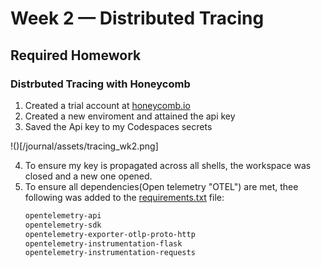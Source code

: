 # Week 2 — Distributed Tracing

## **Required Homework**

### **Distrbuted Tracing with Honeycomb**
1. Created a trial account at [honeycomb.io](https://ui.honeycomb.io/)
2. Created a new enviroment and attained the api key
3. Saved the Api key to my Codespaces secrets

!()[/journal/assets/tracing_wk2.png]

4. To ensure my key is propagated across all shells, the workspace was closed and a new one opened.
5. To ensure all dependencies(Open telemetry "OTEL") are met, thee following was added to the [requirements.txt](../backend-flask/requirements.txt) file:
    ```txt
    opentelemetry-api 
    opentelemetry-sdk 
    opentelemetry-exporter-otlp-proto-http 
    opentelemetry-instrumentation-flask 
    opentelemetry-instrumentation-requests
